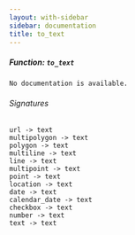 ```yaml
---
layout: with-sidebar
sidebar: documentation
title: to_text
---
```


##### Function: `to_text`
```
No documentation is available.

```

###### Signatures
    url -> text
    multipolygon -> text
    polygon -> text
    multiline -> text
    line -> text
    multipoint -> text
    point -> text
    location -> text
    date -> text
    calendar_date -> text
    checkbox -> text
    number -> text
    text -> text

